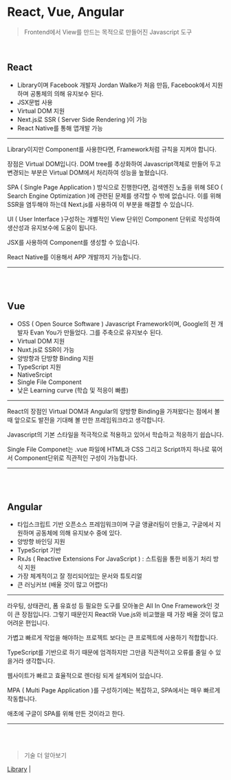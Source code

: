 # **React, Vue, Angular**

> Frontend에서 View를 만드는 목적으로 만들어진 Javascript 도구

<br/>

## **React**

- Library이며 Facebook 개발자 Jordan Walke가 처음 만듬, Facebook에서 지원하며 공통체의 의해 유지보수 된다.
- JSX문법 사용
- Virtual DOM 지원
- Next.js로 SSR ( Server Side Rendering )이 가능
- React Native를 통해 앱개발 가능

---

Library이지만 Component를 사용한다면, Framework처럼 규칙을 지켜야 합니다.

장점은 Virtual DOM입니다. DOM tree를 추상화하여 Javascript객체로 만들어 두고 변경되는 부분은 Virtual DOM에서 처리하여 성능을 높혔습니다.

SPA ( Single Page Application ) 방식으로 진행한다면, 검색엔진 노출을 위해 SEO ( Search Engine Optimization )에 관련된 문제를 생각할 수 밖에 없습니다. 이를 위해 SSR을 염두해야 하는데 Next.js를 사용하여 이 부분을 해결할 수 있습니다.

UI ( User Interface )구성하는 개별적인 View 단위인 Component 단위로 작성하여 생산성과 유지보수에 도움이 됩니다.

JSX를 사용하여 Component를 생성할 수 있습니다.

React Native를 이용해서 APP 개발까지 가능합니다.

---

<br/>
<br/>

## **Vue**

- OSS ( Open Source Software ) Javascript Framework이며, Google의 전 개발자 Evan You가 만들었다. 그를 주축으로 유지보수 된다.
- Virtual DOM 지원
- Nuxt.js로 SSR이 가능
- 양방향과 단방향 Binding 지원
- TypeScript 지원
- NativeSrcipt
- Single File Component
- 낮은 Learning curve (학습 및 적응이 빠름)

---

React의 장점인 Virtual DOM과 Angular의 양방향 Binding을 가져왔다는 점에서 볼 때 앞으로도 발전을 기대해 볼 만한 프레임워크라고 생각합니다.

Javascript의 기본 스타일을 적극적으로 적용하고 있어서 학습하고 적응하기 쉽습니다.

Single File Componet는 .vue 파일에 HTML과 CSS 그리고 Script까지 하나로 묶어서 Component단위로 직관적인 구성이 가능합니다.

---

<br/>
<br/>

## **Angular**

- 타입스크립트 기반 오픈소스 프레임워크이며 구글 앵귤러팀이 만들고, 구글에서 지원하며 공동체에 의해 유지보수 중에 있다.
- 양방향 바인딩 지원
- TypeScript 기반
- RxJs ( Reactive Extensions For JavaScript ) : 스트림을 통한 비동기 처리 방식 지원
- 가장 체계적이고 잘 정리되어있는 문서와 튜토리얼
- 큰 러닝커브 (배울 것이 많고 어렵다)

---

라우팅, 상태관리, 폼 유효성 등 필요한 도구를 모아놓은 All In One Framework인 것이 큰 장점입니다. 그렇기 때문인지 React와 Vue.js와 비교했을 때 가장 배울 것이 많고 어려운 편입니다.

가볍고 빠르게 작업을 해야하는 프로젝트 보다는 큰 프로젝트에 사용하기 적합합니다.

TypeScript를 기반으로 하기 때문에 엄격하지만 그만큼 직관적이고 오류를 줄일 수 있을거라 생각합니다.

웹사이트가 빠르고 효율적으로 렌더링 되게 설계되어 있습니다.

MPA ( Multi Page Application )를 구성하기에는 복잡하고, SPA에서는 매우 빠르게 작동합니다.

애초에 구글이 SPA를 위해 만든 것이라고 한다.

---

<br/>
<br/>

> 기술 더 알아보기

[Library]() |

<!-- [Framework]() |
[Virtual DOM]() |
[SSR, Server Side Rendering]() |
[CSR, Client Side Rendering]() |
[SPA, Single Page Application]() |
[MPA, Multi Page Application]() |
[JSX, Javascript XML]() |
[Next.js]() |
[Nuxt.js]() |
[Component]() |
[TypeScript]() |
[React Native]() |
[SEO, Search Engine Optimization]() | -->
